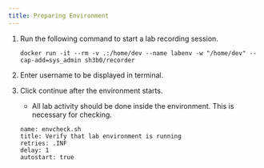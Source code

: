 ```yaml
---
title: Preparing Environment
---
```


1. Run the following command to start a lab recording session.

    ```execute
    docker run -it --rm -v .:/home/dev --name labenv -w "/home/dev" --cap-add=sys_admin sh3b0/recorder
    ```

2. Enter username to be displayed in terminal.

3. Click continue after the environment starts.
   - All lab activity should be done inside the environment. This is necessary for checking.

    ```examiner:execute-test
    name: envcheck.sh
    title: Verify that lab environment is running
    retries: .INF
    delay: 1
    autostart: true
    ```
